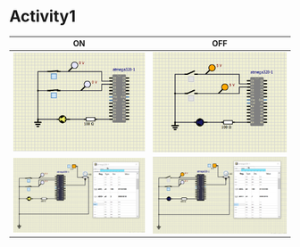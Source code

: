 # Activity1
|ON|OFF|
|:--:|:--:|
|![ON](Activity1_ON.png)|![OFF](Activity1_OFF.png)|
|![ON](Activity2_ON.png)|![OFF](Activity2_OFF.png)|
